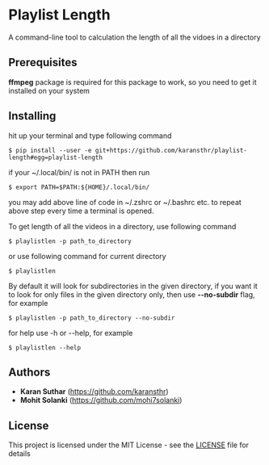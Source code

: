 # Playlist Length

A command-line tool to calculation the length of all the vidoes in a directory

## Prerequisites

**ffmpeg** package is required for this package to work, so you need to get it installed on your system

## Installing
hit up your terminal and type following command

```
$ pip install --user -e git+https://github.com/karansthr/playlist-length#egg=playlist-length
```

if your ~/.local/bin/ is not in PATH then run
```
$ export PATH=$PATH:${HOME}/.local/bin/
```

you may add above line of code in ~/.zshrc or ~/.bashrc etc. to repeat above step every time a terminal is opened.

To get length of all the videos in a directory, use following command
```
$ playlistlen -p path_to_directory
```

or use following command for current directory
```
$ playlistlen
```

By default it will look for subdirectories in the given directory, if you want it to look for only files in the given directory only, then use **--no-subdir** flag, for example 
```
$ playlistlen -p path_to_directory --no-subdir
```

for help use -h or --help, for example
```
$ playlistlen --help
```

## Authors

* **Karan Suthar** (https://github.com/karansthr)
* **Mohit Solanki** (https://github.com/mohi7solanki)

## License

This project is licensed under the MIT License - see the [LICENSE](LICENSE) file for details
